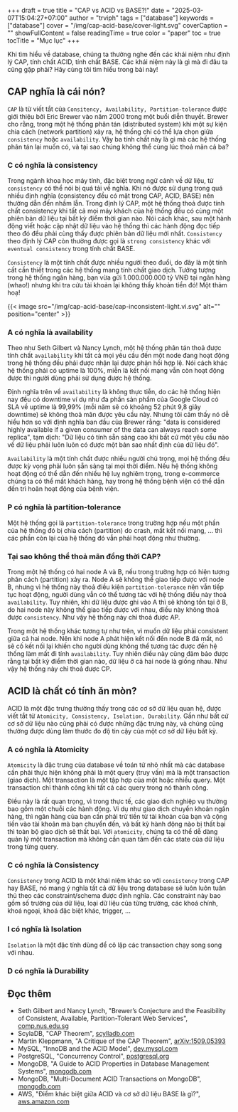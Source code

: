 +++
draft = true
title = "CAP vs ACID vs BASE?!"
date = "2025-03-07T15:04:27+07:00"
author = "trviph"
tags = ["database"]
keywords = ["database"]
cover = "/img/cap-acid-base/cover-light.svg"
coverCaption = ""
showFullContent = false
readingTime = true
color = "paper"
toc = true
tocTitle = "Mục lục"
+++

Khi tìm hiểu về database, chúng ta thường nghe đến các khái niệm như định lý CAP, tính chất ACID, tính chất BASE.
Các khái niệm này là gì mà đi đâu ta cũng gặp phải? Hãy cùng tôi tìm hiểu trong bài này!

## CAP nghĩa là cái nón?

`CAP` là từ viết tắt của `Consitency, Availability, Partition-tolerance` được giới thiệu bởi Eric Brewer vào
năm 2000 trong một buổi diễn thuyết. Brewer cho rằng, trong một hệ thống phân tán (distributed system) khi
một sự kiện chia cách (network partition) xảy ra, hệ thống chỉ có thể lựa chọn giữa `consistency` hoặc `availability`. Vậy ba tính chất này là gì mà các hệ thống phân tán lại muốn có, và tại sao chúng không thể cùng lúc thoả mãn cả ba?

### C có nghĩa là consistency

Trong ngành khoa học máy tính, đặc biệt trong ngữ cảnh về dữ liệu, từ `consistency` có thể nói bị quá tải
về nghĩa. Khi nó được sử dụng trong quá nhiều định nghĩa (consistency đều có mặt trong CAP, ACID, BASE)
nên thường dẫn đến nhầm lẫn. Trong định lý CAP, một hệ thống thoả được tính chất consistency khi tất cả
mọi máy khách của hệ thống đều có cùng một phiên bản dữ liệu tại bất kỳ điểm thời gian nào.
Nói cách khác, sau một hành động viết hoặc cập nhật dữ liệu vào hệ thống thì các hành động đọc tiếp theo đó
đều phải cùng thấy được phiên bản dữ liệu mới nhất. `Consistency` theo định lý CAP còn thường được gọi
là `strong consistency` khác với `eventual consistency` trong tính chất BASE.

`Consistency` là một tính chất được nhiều người theo đuổi, do đây là một tính cất cần thiết trong các hệ thống
mang tính chất giao dịch. Tưởng tượng trong hệ thống ngân hàng, bạn vừa gửi 1.000.000.000 tỷ VNĐ tại ngân
hàng (whao!) nhưng khi tra cứu tài khoản lại không thấy khoản tiền đó! Một thảm hoạ!

{{< image src="/img/cap-acid-base/cap-inconsistent-light.vi.svg" alt="" position="center" >}}

### A có nghĩa là availability

Theo như Seth Gilbert và Nancy Lynch, một hệ thống phân tán thoả được tính chất `availability` khi tất cả
mọi yêu cầu đến một node đang hoạt động trong hệ thống đều phải được nhận lại được phản hồi hợp lệ.
Nói cách khác hệ thống phải có uptime là 100%, miễn là kết nối mạng vẫn còn hoạt động được thì
người dùng phải sử dụng được hệ thống.

Định nghĩa trên về `availability` là không thực tiễn, do các hệ thống hiện nay đều có downtime
ví dụ như đa phần sản phẩm của Google Cloud có SLA về uptime là 99,99% (mỗi năm sẽ có khoảng 52 phút
9,8 giây downtime) sẽ không thoả mãn được yêu cầu này. Nhưng tôi cảm thấy nó dễ hiểu hơn so với định
nghĩa ban đầu của Brewer rằng: "data is considered highly available if a given consumer of the data
can always reach some replica", tạm dịch: "Dữ liệu có tính sẵn sàng cao khi bất cứ một yêu cầu nào về dữ liệu
phải luôn luôn có được một bản sao nhất định của dữ liệu đó".

`Availability` là một tính chất được nhiều người chú trọng, mọi hệ thống đều được kỳ vọng phải luôn sẵn
sàng tại mọi thời điểm. Nếu hệ thống không hoạt động có thể dẫn đến nhiều hệ luỵ nghiêm trọng, trong e-commerce
chúng ta có thể mất khách hàng, hay trong hệ thống bệnh viện có thể dẫn đến trì hoãn hoạt động của bệnh viện.

### P có nghĩa là partition-tolerance

Một hệ thống gọi là `partition-tolerance` trong trường hợp nếu một phần của hệ thống đó
bị chia cách (partition) do crash, mất kết nối mạng, ... thì các phần còn lại của hệ thống đó
vẫn phải hoạt động như thường.

### Tại sao không thể thoả mãn đồng thời CAP?

Trong một hệ thống có hai node A và B, nếu trong trường hợp có hiện tượng phân cách (partition) xảy ra.
Node A sẽ không thể giao tiếp được với node B, nhưng vì hệ thống này thoả điều kiện `partition-tolerance`
nên vẫn tiếp tục hoạt động, người dùng vẫn có thể tương tác với hệ thống điều này thoả `availability`.
Tuy nhiên, khi dữ liệu được ghi vào A thì sẽ không tồn tại ở B, do hai node này không thể giao tiếp được
với nhau, điều này không thoả được `consistency`. Như vậy hệ thống này chỉ thoả được AP.

Trong một hệ thống khác tương tự như trên, vì muốn dữ liệu phải consistent giữa cả hai node. Nên khi node A phát hiện
kết nối đến node B đã mất, nó sẽ cố kết nối lại khiến cho người dùng không thể tương tác được đến hệ thống làm mất đi
tính `availability`. Tuy nhiên điều này cũng đảm bảo được rằng tại bất kỳ điểm thời gian nào, dữ liệu ở cả hai node là
giống nhau. Như vậy hệ thống này chỉ thoả được CP.

## ACID là chất có tính ăn mòn?

ACID là một đặc trưng thường thấy trong các cơ sở dữ liệu quan hệ, được viết tắt từ
`Atomicity, Consistency, Isolation, Durability`. Gần như bất cứ cơ sở dữ liệu nào cũng phải
có được những đặc trưng này, và chúng cũng thường được dùng làm thước đo độ tin cậy của một
cơ sở dữ liệu bất kỳ.

### A có nghĩa là Atomicity

`Atomicity` là đặc trưng của database về toán tử nhỏ nhất mà các database cần phải thực hiện không phải là một query
(truy vấn) mà là một transaction (giao dịch). Một transaction là một tập hợp của một hoặc nhiều query. Một transaction
chỉ thành công khi tất cả các query trong nó thành công.

Điều này là rất quan trọng, vì trong thực tế, các giao dịch nghiệp vụ thường bao gồm một chuỗi các hành động.
Vi dụ như giao dịch chuyển khoản ngân hàng, thì ngân hàng của bạn cần phải trừ tiền từ tài khoản của bạn và cộng tiền
vào tài khoản mà bạn chuyển đến, và bất kỳ hành động nào bị thất bại thì toàn bộ giao dịch sẽ thất bại. Với `atomicity`,
chúng ta có thể dễ dàng quản lý một transaction mà không cần quan tâm đến các state của dữ liệu trong từng query.

### C có nghĩa là Consistency

`Consistency` trong ACID là một khái niệm khác so với `consistency` trong CAP hay BASE, nó mang ý nghĩa tất cả dữ liệu
trong database sẽ luôn luôn tuân thủ theo các constraint/schema được định nghĩa. Các constraint này bao gồm số trường
của dữ liệu, loại dữ liệu của từng trường, các khoá chính, khoá ngoại, khoá đặc biệt khác, trigger, ...

### I có nghĩa là Isolation

`Isolation` là một đặc tính dùng để cô lập các transaction chạy song song với nhau.

### D có nghĩa là Durability

## Đọc thêm

- Seth Gilbert and Nancy Lynch, "Brewer’s Conjecture and the Feasibility of Consistent, Available, Partition-Tolerant Web Services", [comp.nus.edu.sg](https://www.comp.nus.edu.sg/~gilbert/pubs/BrewersConjecture-SigAct.pdf)
- ScylaDB, "CAP Theorem", [scylladb.com](https://www.scylladb.com/glossary/cap-theorem/)
- Martin Kleppmann, "A Critique of the CAP Theorem", [arXiv:1509.05393](https://arxiv.org/abs/1509.05393)
- MySQL, "InnoDB and the ACID Model", [dev.mysql.com](https://dev.mysql.com/doc/refman/8.4/en/mysql-acid.html)
- PostgreSQL, "Concurrency Control", [postgresql.org](https://www.postgresql.org/docs/current/mvcc.html)
- MongoDB, "A Guide to ACID Properties in Database Management Systems", [mongodb.com](https://www.mongodb.com/resources/basics/databases/acid-transactions)
- MongoDB, "Multi-Document ACID Transactions on MongoDB", [mongodb.com](https://www.mongodb.com/resources/products/capabilities/mongodb-multi-document-acid-transactions)
- AWS, "Điểm khác biệt giữa ACID và cơ sở dữ liệu BASE là gì?", [aws.amazon.com](https://aws.amazon.com/compare/the-difference-between-acid-and-base-database/)
